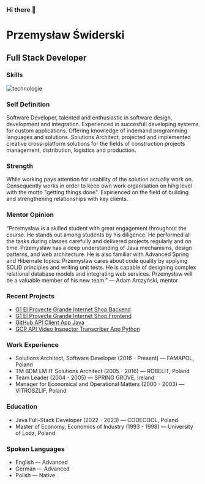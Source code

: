### Hi there 👋

<!--
**Przemyslaw-Swiderski/Przemyslaw-Swiderski** is a ✨ _special_ ✨ repository because its `README.md` (this file) appears on your GitHub profile.

Here are some ideas to get you started:

- 🔭 I’m currently working on ...
- 🌱 I’m currently learning ...
- 👯 I’m looking to collaborate on ...
- 🤔 I’m looking for help with ...
- 💬 Ask me about ...
- 📫 How to reach me: ...
- 😄 Pronouns: ...
- ⚡ Fun fact: ...
-->

# Przemysław Świderski
## Full Stack Developer

### Skills

![technologie](https://github.com/Przemyslaw-Swiderski/Przemyslaw-Swiderski/assets/118487036/33f51502-684b-4eda-bde0-6b502219720d)

### Self Definition
Software Developer, talented and enthusiastic in software design, development and integration.
Experienced in succesfull developing systems for custom applications. Offering knowledge of indemand programming languages and solutions.
Solutions Architect, projected and implemented creative cross-platform solutions for the fields of construction projects management, distribution, logistics and production.

### Strength
While working pays attention for usability of the solution actually work on. Consequently works in order to keep own work organisation on hihg level with the motto "getting things done". Expirienced on the field of building and strengthening relationships with key clients.

### Mentor Opinion
“Przemysław is a skilled student with great engagement throughout the course. He stands out among students by his diligence. He performed all the tasks during classes carefully and delivered projects regularly and on time. Przemysław has a deep understanding of Java mechanisms, design patterns, and web architecture. He is also familiar with Advanced Spring and Hibernate topics. Przemysław cares about code quality by applying SOLID principles and writing unit tests. He is capable of designing complex relational database models and integrating web services. Przemysław will be a valuable member of his new team.”
— Adam Arczyński, mentor

### Recent Projects
- [G1 El Proyecte Grande Internet Shop Backend](https://github.com/Przemyslaw-Swiderski/g1-el-proyecte-grande-internet-shop-back-end-java)
- [G1 El Proyecte Grande Internet Shop Frontend](https://github.com/Przemyslaw-Swiderski/g1_el_proyecte_grande_front_end_react)
- [GitHub API Client App Java](https://github.com/Przemyslaw-Swiderski/github-api-client-demo-app-java)
- [GCP API Video Inspector Transcriber App Python](https://github.com/Przemyslaw-Swiderski/gcp-api-video-inspector-transcriber-app-python)

### Work Experience
- Solutions Architect, Software Developer (2016 - Present) — FAMAPOL, Poland
- TM BDM LM IT Solutions Architect (2005 - 2016) — ROBELIT, Poland
- Team Leader (2004 - 2005) — SPRING GROVE, Ireland
- Manager for Economical and Operational Matters (2000 - 2003) — VITROSZLIF, Poland

### Education
- Java Full-Stack Developer (2022 - 2023) — CODECOOL, Poland
- Master of Economy, Economics of Industry (1993 - 1998) — University of Lodz, Poland

### Spoken Languages
- English — Advanced
- German — Advanced
- Polish — Native
